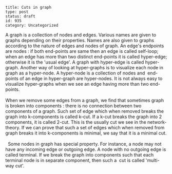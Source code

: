 ~~~~ 
title: Cuts in graph 
type: post
status: draft
id: 935
category: Uncategorized
~~~~

A graph is a collection of nodes and edges. Various names are given to
graphs depending on their properties. Names are also given to graphs
according to the nature of edges and nodes of graph. An edge's endpoints
are nodes : if both end-points are same then an edge is called
self-loop; when an edge has more than two distinct end-points it is
called hyper-edge; otherwise it is the 'usual edge'. A graph with
hyper-edge is called hyper-graph. Another way of looking at hyper-graphs
is to visualize each node in graph as a hyper-node. A hyper-node is a
collection of nodes and  end-points of an edge in hyper-graph are
hyper-nodes. It is not always easy to visualize hyper-graphs when we see
an edge having more than two end-points.\
\
When we remove some edges from a graph, we find that sometimes graph is
broken into components : there is no connection between two components
of a graph. Such set of edge which when removed breaks the graph into
k-components is called k-cut. If a k-cut breaks the graph into 2
components, it is called 2-cut. This is the usually cut we see in the
network-theory. If we can prove that such a set of edges which when
removed from graph breaks it into k-components is minimal, we say that
it is a minimal cut.\
\
  Some nodes in graph has special property. For instance, a node may not
have any incoming edge or outgoing edge. A node with no outgoing edge is
called terminal. If we break the graph into components such that each
terminal node is in separate component, then such a  cut is called
'multi-way cut'.

 

 
